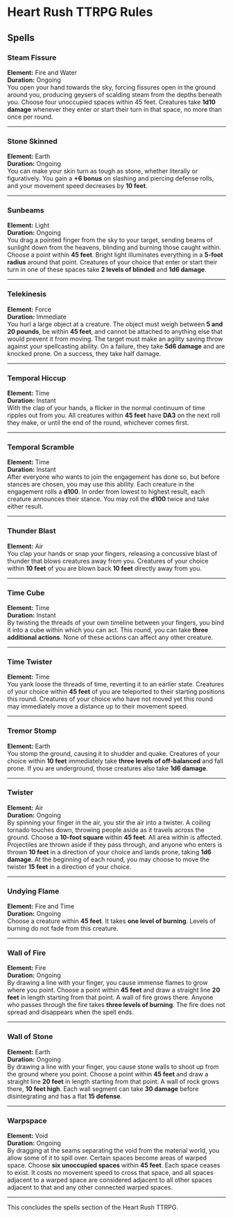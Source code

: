 # Heart Rush TTRPG Rules

## Spells

### Steam Fissure
**Element:** Fire and Water  
**Duration:** Ongoing  
You open your hand towards the sky, forcing fissures open in the ground around you, producing geysers of scalding steam from the depths beneath you. Choose four unoccupied spaces within 45 feet. Creatures take **1d10 damage** whenever they enter or start their turn in that space, no more than once per round.

---

### Stone Skinned
**Element:** Earth  
**Duration:** Ongoing  
You can make your skin turn as tough as stone, whether literally or figuratively. You gain a **+6 bonus** on slashing and piercing defense rolls, and your movement speed decreases by **10 feet**.

---

### Sunbeams
**Element:** Light  
**Duration:** Ongoing  
You drag a pointed finger from the sky to your target, sending beams of sunlight down from the heavens, blinding and burning those caught within. Choose a point within **45 feet**. Bright light illuminates everything in a **5-foot radius** around that point. Creatures of your choice that enter or start their turn in one of these spaces take **2 levels of blinded** and **1d6 damage**.

---

### Telekinesis
**Element:** Force  
**Duration:** Immediate  
You hurl a large object at a creature. The object must weigh between **5 and 20 pounds**, be within **45 feet**, and cannot be attached to anything else that would prevent it from moving. The target must make an agility saving throw against your spellcasting ability. On a failure, they take **5d6 damage** and are knocked prone. On a success, they take half damage.

---

### Temporal Hiccup
**Element:** Time  
**Duration:** Instant  
With the clap of your hands, a flicker in the normal continuum of time ripples out from you. All creatures within **45 feet** have **DA3** on the next roll they make, or until the end of the round, whichever comes first.

---

### Temporal Scramble
**Element:** Time  
**Duration:** Instant  
After everyone who wants to join the engagement has done so, but before stances are chosen, you may use this ability. Each creature in the engagement rolls a **d100**. In order from lowest to highest result, each creature announces their stance. You may roll the **d100** twice and take either result.

---

### Thunder Blast
**Element:** Air  
You clap your hands or snap your fingers, releasing a concussive blast of thunder that blows creatures away from you. Creatures of your choice within **10 feet** of you are blown back **10 feet** directly away from you.

---

### Time Cube
**Element:** Time  
**Duration:** Instant  
By twisting the threads of your own timeline between your fingers, you bind it into a cube within which you can act. This round, you can take **three additional actions**. None of these actions can affect any other creature.

---

### Time Twister
**Element:** Time  
You yank loose the threads of time, reverting it to an earlier state. Creatures of your choice within **45 feet** of you are teleported to their starting positions this round. Creatures of your choice who have not moved yet this round may immediately move a distance up to their movement speed.

---

### Tremor Stomp
**Element:** Earth  
You stomp the ground, causing it to shudder and quake. Creatures of your choice within **10 feet** immediately take **three levels of off-balanced** and fall prone. If you are underground, those creatures also take **1d6 damage**.

---

### Twister
**Element:** Air  
**Duration:** Ongoing  
By spinning your finger in the air, you stir the air into a twister. A coiling tornado touches down, throwing people aside as it travels across the ground. Choose a **10-foot square** within **45 feet**. All area within is affected. Projectiles are thrown aside if they pass through, and anyone who enters is thrown **10 feet** in a direction of your choice and lands prone, taking **1d6 damage**. At the beginning of each round, you may choose to move the twister **15 feet** in a direction of your choice.

---

### Undying Flame
**Element:** Fire and Time  
**Duration:** Ongoing  
Choose a creature within **45 feet**. It takes **one level of burning**. Levels of burning do not fade from this creature.

---

### Wall of Fire
**Element:** Fire  
**Duration:** Ongoing  
By drawing a line with your finger, you cause immense flames to grow where you point. Choose a point within **45 feet** and draw a straight line **20 feet** in length starting from that point. A wall of fire grows there. Anyone who passes through the fire takes **three levels of burning**. The fire does not spread and disappears when the spell ends.

---

### Wall of Stone
**Element:** Earth  
**Duration:** Ongoing  
By drawing a line with your finger, you cause stone walls to shoot up from the ground where you point. Choose a point within **45 feet** and draw a straight line **20 feet** in length starting from that point. A wall of rock grows there, **10 feet high**. Each wall segment can take **30 damage** before disintegrating and has a flat **15 defense**.

---

### Warpspace
**Element:** Void  
**Duration:** Ongoing  
By dragging at the seams separating the void from the material world, you allow some of it to spill over. Certain spaces become areas of warped space. Choose **six unoccupied spaces** within **45 feet**. Each space ceases to exist. It costs no movement speed to cross that space, and all spaces adjacent to a warped space are considered adjacent to all other spaces adjacent to that and any other connected warped spaces.

--- 

This concludes the spells section of the Heart Rush TTRPG.